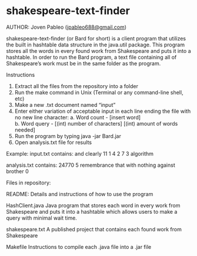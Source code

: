 # shakespeare-text-finder
AUTHOR: Joven Pableo (jpableo688@gmail.com)

shakespeare-text-finder (or Bard for short) is a client program that utilizes the built in hashtable data structure in the java.util package. This program stores all the words in every found work from Shakespeare and puts it into a hashtable. In order to run the Bard program, a text file containing all of Shakespeare’s work must be in the same folder as the program.

Instructions
1. Extract all the files from the repository into a folder
2. Run the make command in Unix (Terminal or any command-line shell, etc)
3. Make a new .txt document named “input”
4. Enter either variation of acceptable input in each line ending the file with no new line character:
	a. Word count - [insert word]   
	b. Word query - [(int) number of characters] [(int) amount of words needed]
5. Run the program by typing 
	java -jar Bard.jar
6. Open analysis.txt file for results

Example:
input.txt contains:
and
clearly
11 1
4 2
7 3
algorithm

analysis.txt contains:
24770
5
remembrance 
that with 
nothing against brother 
0

Files in repository:

README:
Details and instructions of how to use the program

HashClient.java
Java program that stores each word in every work from Shakespeare and puts it into a hashtable which allows users to make a query with minimal wait time.

shakespeare.txt
A published project that contains each found work from Shakespeare

Makefile
Instructions to compile each .java file into a .jar file

